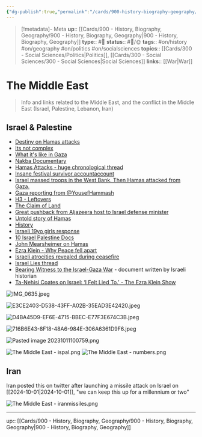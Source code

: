 ```yaml
---
{"dg-publish":true,"permalink":"/cards/900-history-biography-geography/the-middle-east/","title":"The Middle East"}
---
```


> [!metadata]- Meta
> **up**:: [[Cards/900 - History, Biography, Geography/900 - History, Biography, Geography\|900 - History, Biography, Geography]]
> **type**:: #📝 
> **status**:: #📝/🌞
> **tags**::  #on/history #on/geography #on/politics #on/socialsciences 
> **topics**:: [[Cards/300 - Social Sciences/Politics\|Politics]], [[Cards/300 - Social Sciences/300 - Social Sciences\|Social Sciences]]
> **links**:: [[War\|War]]


# The Middle East

> Info and links related to the Middle East, and the conflict in the Middle East (Israel, Palestine, Lebanon, Iran)

## Israel & Palestine
- [Destiny on Hamas attacks](https://x.com/theomniliberal/status/1711029835626381762?s=61&t=gyRX2W0x81b80X8f34EMoQ)
- [Its not complex](https://x.com/chuckmodi1/status/1710774989362794735?s=46&t=ltXPd0UXMbjM40a6oiE7aQ)
- [What it's like in Gaza](https://x.com/abughazalehkat/status/1711454914424037537?s=46&t=ltXPd0UXMbjM40a6oiE7aQ)
- [Nakba Documentary](https://x.com/empirefiles/status/1657554738169417729?s=61&t=gyRX2W0x81b80X8f34EMoQ)
- [Hamas Attacks - huge chronological thread](https://x.com/marxozoic/status/1710519351332458591?s=61&t=gyRX2W0x81b80X8f34EMoQ)
- [Insane festival survivor accountaccount](https://x.com/aghamilton29/status/1711424884251803984?s=46&t=ltXPd0UXMbjM40a6oiE7aQ)
- [Israel massed troops in the West Bank. Then Hamas attacked from Gaza.](https://www.washingtonpost.com/world/2023/10/09/israel-hamas-attack-gaza-intelligence/)
- [Gaza reporting from @YousefHammash](https://x.com/macaesbruno/status/1712180249147093050?s=61&t=gyRX2W0x81b80X8f34EMoQ)
- [H3 - Leftovers](https://x.com/theh3podcast/status/1712517927340302744?s=61&t=gyRX2W0x81b80X8f34EMoQ)
- [The Claim of Land](https://x.com/tomaspueyo/status/1712518904616989121?s=61&t=gyRX2W0x81b80X8f34EMoQ)
- [Great pushback from Aljazeera host to Israel defense minister](https://x.com/marclamonthill/status/1713008125995852278?s=61&t=gyRX2W0x81b80X8f34EMoQ)
- [Untold story of Hamas](https://x.com/_zachfoster/status/1713585519077015674?s=61&t=gyRX2W0x81b80X8f34EMoQ)
- [History](https://x.com/moatawesome_/status/1711563040917721455?s=61&t=gyRX2W0x81b80X8f34EMoQ)
- [Israeli 19yo girls response](https://x.com/esqueer_/status/1713287412841918737?s=46&t=ltXPd0UXMbjM40a6oiE7aQ)
- [10 Israel Palestine Docs](https://x.com/amus______/status/1713879943808196952?s=61&t=gyRX2W0x81b80X8f34EMoQ)
- [John Mearsheimer on Hamas](https://x.com/zei_squirrel/status/1726006149093212310?s=61&t=gyRX2W0x81b80X8f34EMoQ)
- [Ezra Klein - Why Peace fell apart](https://pca.st/episode/fb2355ff-d585-4606-9a1e-36984b28097b)
- [Israeli atrocities revealed during ceasefire](https://x.com/muhammadshehad2/status/1728047954735301109?s=61&t=gyRX2W0x81b80X8f34EMoQ)
- [Israel Lies thread](https://x.com/muhammadshehad2/status/1782737187982721039?s=46)
- [Bearing Witness to the Israel-Gaza War](https://x.com/leemordechai/status/1803052066652205400?s=61&t=gyRX2W0x81b80X8f34EMoQ) - document written by Israeli historian
- [Ta-Nehisi Coates on Israel: ‘I Felt Lied To.’ - The Ezra Klein Show](https://pca.st/episode/8483b9b3-a0d6-4f7d-836f-c09e2b189088) 

![IMG_0635.jpeg](/img/user/Extras/Attachments/IMG_0635.jpeg)

![E3CE2403-D538-43FF-A02B-35EAD3E42420.jpeg](/img/user/Extras/Attachments/E3CE2403-D538-43FF-A02B-35EAD3E42420.jpeg)

![D4BA45D9-EF6E-4715-BBEC-E77F3E674C3B.jpeg](/img/user/Extras/Attachments/D4BA45D9-EF6E-4715-BBEC-E77F3E674C3B.jpeg)

![716B6E43-8F18-48A6-984E-306A6361D9F6.jpeg](/img/user/Extras/Attachments/716B6E43-8F18-48A6-984E-306A6361D9F6.jpeg)

![Pasted image 20231011100759.png](/img/user/Extras/Attachments/Pasted%20image%2020231011100759.png)

![The Middle East - ispal.png](/img/user/Extras/Attachments/The%20Middle%20East%20-%20ispal.png)
![The Middle East - numbers.png](/img/user/Extras/Attachments/The%20Middle%20East%20-%20numbers.png)


## Iran

Iran posted this on twitter after launching a missile attack on Israel on [[2024-10-01\|2024-10-01]], "we can keep this up for a millennium or two"

![The Middle East - iranmissiles.png](/img/user/Extras/Attachments/The%20Middle%20East%20-%20iranmissiles.png)



---
up:: [[Cards/900 - History, Biography, Geography/900 - History, Biography, Geography\|900 - History, Biography, Geography]]

